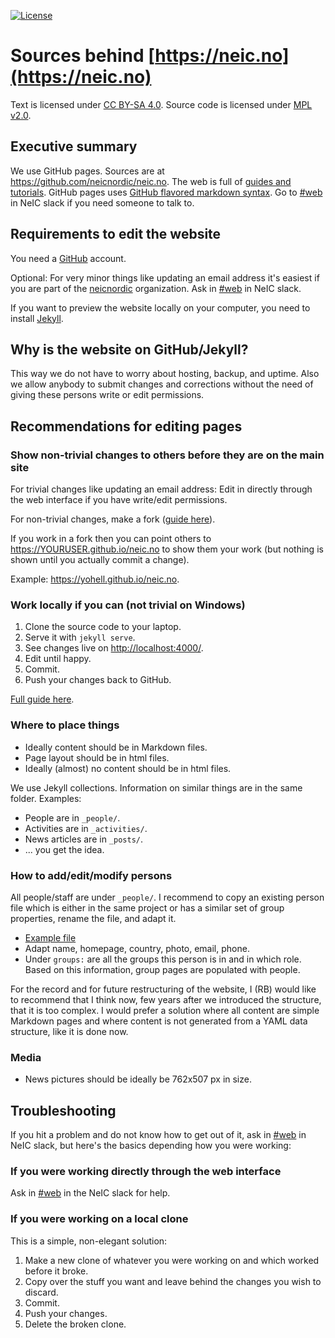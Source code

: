 [![License](https://img.shields.io/badge/license-%20MPL--v2.0-blue.svg)](../master/LICENSE)


# Sources behind [https://neic.no](https://neic.no)

Text is licensed under [CC BY-SA 4.0](https://creativecommons.org/licenses/by-sa/4.0/).
Source code is licensed under [MPL v2.0](../master/LICENSE).


## Executive summary

We use GitHub pages. Sources are at https://github.com/neicnordic/neic.no.
The web is full of [guides and tutorials](http://lmgtfy.com/?q=github+pages+howto).
GitHub pages uses [GitHub flavored markdown syntax](https://help.github.com/categories/writing-on-github/).
Go to [#web](http://neic.slack.com/messages/web) in NeIC slack if you need someone to talk to.


## Requirements to edit the website

You need a [GitHub](https://github.com/) account.

Optional: For very minor things like updating an email address it's easiest if
you are part of the [neicnordic](https://github.com/neicnordic) organization.
Ask in [#web](http://neic.slack.com/messages/web) in NeIC slack.

If you want to preview the website locally on your computer, you need to
install [Jekyll](https://jekyllrb.com).


## Why is the website on GitHub/Jekyll?

This way we do not have to worry about hosting, backup, and uptime. Also we
allow anybody to submit changes and corrections without the need of giving
these persons write or edit permissions.


## Recommendations for editing pages


### Show non-trivial changes to others before they are on the main site

For trivial changes like updating an email address: Edit in directly through
the web interface if you have write/edit permissions.

For non-trivial changes, make a fork ([guide
here](https://help.github.com/articles/fork-a-repo/)).

If you work in a fork then you can point others to
https://YOURUSER.github.io/neic.no to show them your work (but nothing is shown
until you actually commit a change).

Example: https://yohell.github.io/neic.no.


### Work locally if you can (not trivial on Windows)

1. Clone the source code to your laptop.
2. Serve it with `jekyll serve`.
3. See changes live on [http://localhost:4000/](http://localhost:4000/).
4. Edit until happy.
5. Commit.
6. Push your changes back to GitHub.

[Full guide here](https://help.github.com/articles/setting-up-your-github-pages-site-locally-with-jekyll/).


### Where to place things

- Ideally content should be in Markdown files.
- Page layout should be in html files.
- Ideally (almost) no content should be in html files.

We use Jekyll collections. Information on similar things are in the same
folder. Examples:

- People are in `_people/`.
- Activities are in `_activities/`.
- News articles are in `_posts/`.
- ... you get the idea.


### How to add/edit/modify persons

All people/staff are under `_people/`. I recommend to copy an existing person file which is either
in the same project or has a similar set of group properties, rename the file,
and adapt it.

- [Example file](https://raw.githubusercontent.com/neicnordic/neic.no/gh-pages/_people/radovan-bast.md)
- Adapt name, homepage, country, photo, email, phone.
- Under `groups:` are all the groups this person is in and in which role. Based on this information, group pages are populated with people.

For the record and for future restructuring of the website, I (RB) would like to recommend that I think now, few years
after we introduced the structure, that it is too complex. I would prefer a solution where all content are simple Markdown pages
and where content is not generated from a YAML data structure, like it is done now.


### Media

- News pictures should be ideally be 762x507 px in size.


## Troubleshooting

If you hit a problem and do not know how to get out of it, ask in
[#web](http://neic.slack.com/messages/web) in NeIC slack, but here's the basics
depending how you were working:


### If you were working directly through the web interface

Ask in [#web](http://neic.slack.com/messages/web) in the
NeIC slack for help.


### If you were working on a local clone

This is a simple, non-elegant solution:

1. Make a new clone of whatever you were working on and which worked before it broke.
2. Copy over the stuff you want and leave behind the changes you wish to discard.
3. Commit.
4. Push your changes.
5. Delete the broken clone.
